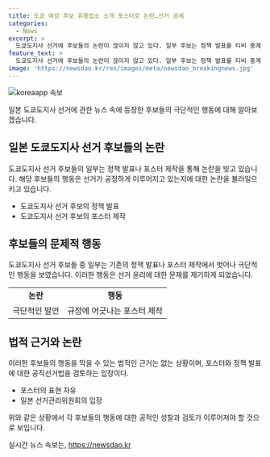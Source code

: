 ```yaml
---
title: 도쿄 여성 후보 유흥업소 소개 포스터로 논란…선거 공세
categories:
  - News
excerpt: >
  도쿄도지사 선거에 후보들의 논란이 끊이지 않고 있다. 일부 후보는 정책 발표를 티비 중계 때 유흥업소를 언급하거나, 관련 없는 포스터를 게시판에 도배하는 등 선거운동을 무리하게 벗방하고 있다. 한 후보는 섹시한 영상으로 자신의 유튜브 채널을 홍보하며 시청자들의 비난을 샀다. 다른 후보들도 유흥업소 포스터, 선거 게시판에 레이싱 모델 사진을 사용하는 등 논란을 불렀다. 사람들은 이런 후보들의 행동을 비판하고 있지만 법적 근거가 없어서 조치가 취해지지 못하고 있다. 도쿄도지사 선거는 7일에 투표가 예정되어 있으며, 여당과 야당의 대표적인 후보들이 경합하고 있는 상황이다.
feature_text: >
  도쿄도지사 선거에 후보들의 논란이 끊이지 않고 있다. 일부 후보는 정책 발표를 티비 중계 때 유흥업소를 언급하거나, 관련 없는 포스터를 게시판에 도배하는 등 선거운동을 무리하게 벗방하고 있다. 한 후보는 섹시한 영상으로 자신의 유튜브 채널을 홍보하며 시청자들의 비난을 샀다. 다른 후보들도 유흥업소 포스터, 선거 게시판에 레이싱 모델 사진을 사용하는 등 논란을 불렀다. 사람들은 이런 후보들의 행동을 비판하고 있지만 법적 근거가 없어서 조치가 취해지지 못하고 있다. 도쿄도지사 선거는 7일에 투표가 예정되어 있으며, 여당과 야당의 대표적인 후보들이 경합하고 있는 상황이다.
image: 'https://newsdao.kr/res/images/meta/newsdao_breakingnews.jpg'
---
```


<p><img src="https://newsdao.kr/res/images/meta/newsdao_breakingnews.jpg" alt="koreaapp 속보" /></p>

<p>일본 도쿄도지사 선거에 관한 뉴스 속에 등장한 후보들의 극단적인 행동에 대해 알아보겠습니다.</p>

<h2 data-ke-size="size26">일본 도쿄도지사 선거 후보들의 논란</h2>

<p data-ke-size="size16">도쿄도지사 선거 후보들의 일부는 정책 발표나 포스터 제작을 통해 논란을 빚고 있습니다. 해당 후보들의 행동은 선거가 공정하게 이루어지고 있는지에 대한 논란을 불러일으키고 있습니다.</p>

<ul>
<li>도쿄도지사 선거 후보의 정책 발표</li>
<li>도쿄도지사 선거 후보의 포스터 제작</li>
</ul>

<h2 data-ke-size="size26">후보들의 문제적 행동</h2>

<p data-ke-size="size16">도쿄도지사 선거 후보들 중 일부는 기존의 정책 발표나 포스터 제작에서 벗어나 극단적인 행동을 보였습니다. 이러한 행동은 선거 윤리에 대한 문제를 제기하게 되었습니다.</p>

<table>
<tbody>
<tr>
<td style="text-align: center; height: 17px;"><b>논란</b></td>
<td style="text-align: center; height: 17px;"><b>행동</b></td>
</tr>
<tr>
<td style="text-align: center; height: 17px;">극단적인 발언</td>
<td style="text-align: center; height: 17px;">규정에 어긋나는 포스터 제작</td>
</tr>
</tbody>
</table>

<h2 data-ke-size="size26">법적 근거와 논란</h2>

<p data-ke-size="size16">이러한 후보들의 행동을 막을 수 있는 법적인 근거는 없는 상황이며, 포스터와 정책 발표에 대한 공직선거법을 검토하는 입장이다.</p>

<ul>
<li>포스터의 표현 자유</li>
<li>일본 선거관리위원회의 입장</li>
</ul>

<p>위와 같은 상황에서 각 후보들의 행동에 대한 공적인 성찰과 검토가 이루어져야 할 것으로 보입니다.</p>
실시간 뉴스 속보는, <a href="https://newsdao.kr" rel="dofollow">https://newsdao.kr</a>


